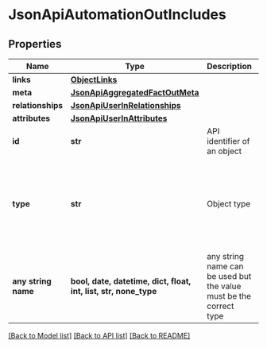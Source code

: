 # JsonApiAutomationOutIncludes


## Properties
Name | Type | Description | Notes
------------ | ------------- | ------------- | -------------
**links** | [**ObjectLinks**](ObjectLinks.md) |  | [optional] 
**meta** | [**JsonApiAggregatedFactOutMeta**](JsonApiAggregatedFactOutMeta.md) |  | [optional] 
**relationships** | [**JsonApiUserInRelationships**](JsonApiUserInRelationships.md) |  | [optional] 
**attributes** | [**JsonApiUserInAttributes**](JsonApiUserInAttributes.md) |  | [optional] 
**id** | **str** | API identifier of an object | [optional] 
**type** | **str** | Object type | [optional]  if omitted the server will use the default value of "user"
**any string name** | **bool, date, datetime, dict, float, int, list, str, none_type** | any string name can be used but the value must be the correct type | [optional]

[[Back to Model list]](../README.md#documentation-for-models) [[Back to API list]](../README.md#documentation-for-api-endpoints) [[Back to README]](../README.md)


